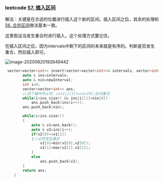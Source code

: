 ### leetcode [57. 插入区间](https://leetcode-cn.com/problems/insert-interval/)

解法：关键是在合适的位置进行插入这个新的区间。插入区间之后，其余的处理和[56. 合并区间](https://leetcode-cn.com/problems/merge-intervals/)做法基本一致。

这里假设当发生重合时进行插入，这个处理方式要记住。

在插入区间之后，因为intervals中剩下的区间的本来就是有序的。判断是否发生重合，然后插入即可。

![image-20200820192649442](C:\Users\Administrator\AppData\Roaming\Typora\typora-user-images\image-20200820192649442.png)

```cpp
 vector<vector<int>> insert(vector<vector<int>>& intervals, vector<int>& newInterval) {
        auto & ins=intervals;
        auto & nin=newInterval;
        int i=0;
        vector<vector<int>> ans;
        //这个循环终止时，ins[i][1]>=nin[0];区间重合
        while(i<ins.size() && ins[i][1]<nin[0])
            ans.push_back(ins[i++]);    
        ans.push_back(nin);

        while(i<ins.size())
        {
            auto & v1=ans.back();
            auto & v2=ins[i++];
            if(v2[0]<=v1[1])
            {//必然发生重合
                v1[0]=min(v1[0],v2[0]);
                v1[1]=max(v1[1],v2[1]);
            }
            else
                ans.push_back(v2);
        }
        return ans;
    }
```

